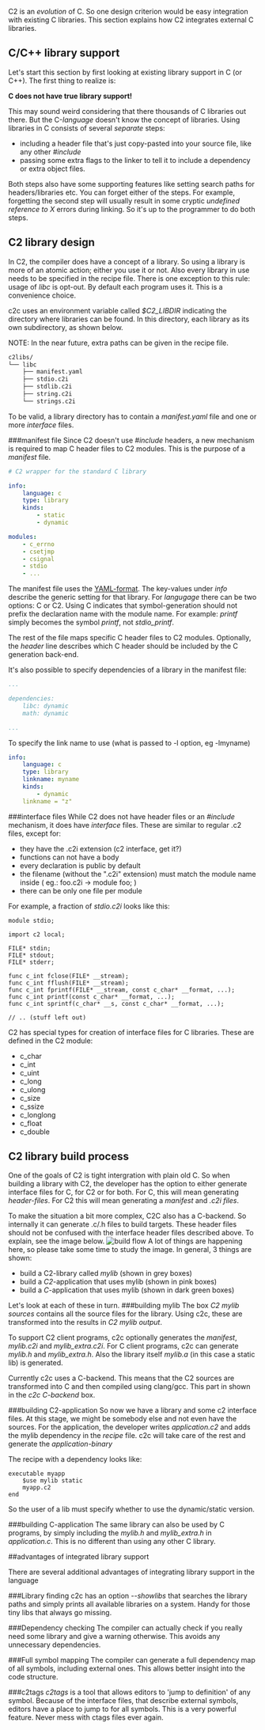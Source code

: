 
C2 is an *evolution* of C. So one design criterion would be easy integration with
existing C libraries. This section explains how C2 integrates external C libraries.

## C/C++ library support
Let's start this section by first looking at existing library support in C (or C++).
The first thing to realize is:

__C does not have true library support!__

This may sound weird considering that there thousands of C libraries out there.
But the C-*language* doesn't know the concept of libraries. Using libraries in C consists
of several *separate* steps:

* including a header file that's just copy-pasted into your source file, like any other
*#include*
* passing some extra flags to the linker to tell it to include a dependency or extra
object files.

Both steps also have some supporting features like setting search paths for headers/libraries etc.
You can forget either of the steps. For example, forgetting the second step will usually result in some
cryptic *undefined reference to X* errors during linking. So it's up to the programmer to
do both steps.

## C2 library design
In C2, the compiler does have a concept of a library. So using a library is more of an
atomic action; either you use it or not. Also every library in use needs to be specified
in the recipe file. There is one exception to this rule: usage of *libc* is opt-out. By
default each program uses it. This is a convenience choice.

c2c uses an environment variable called *$C2_LIBDIR* indicating the directory where
libraries can be found. In this directory, each library as its own subdirectory, as
shown below.

NOTE: In the near future, extra paths can be given in the recipe file.

```bash
c2libs/
└── libc
    ├── manifest.yaml
    ├── stdio.c2i
    ├── stdlib.c2i
    ├── string.c2i
    └── strings.c2i
```

To be valid, a library directory has to contain a *manifest.yaml* file and one or
more *interface* files.

###manifest file
Since C2 doesn't use *#include* headers, a new mechanism is required to map C header
files to C2 modules. This is the purpose of a *manifest* file.

```yaml
# C2 wrapper for the standard C library

info:
    language: c
    type: library
    kinds:
        - static
        - dynamic

modules:
    - c_errno
    - csetjmp
    - csignal
    - stdio
    - ...
```

The manifest file uses the [YAML-format](https://yaml.org). The
key-values under *info* describe the generic setting for that library. For *langugage*
there can be two options: C or C2. Using C indicates that symbol-generation should not
prefix the declaration name with the module name. For example: *printf* simply becomes
the symbol *printf*, not *stdio_printf*.

The rest of the file maps specific C header files to C2 modules. Optionally, the *header*
line describes which C header should be included by the C generation back-end.

It's also possible to specify dependencies of a library in the manifest file:

```yaml
...

dependencies:
    libc: dynamic
    math: dynamic

...
```

To specify the link name to use (what is passed to -l option, eg -lmyname)

```yaml
info:
    language: c
    type: library
    linkname: myname
    kinds:
        - dynamic
    linkname = "z"
```


###interface files
While C2 does not have header files or an *#include* mechanism, it does have *interface*
files. These are similar to regular .c2 files, except for:

* they have the .c2i extension (c2 interface, get it?)
* functions can not have a body
* every declaration is public by default
* the filename (without the ".c2i" extension) must match the module name inside ( eg.: foo.c2i -> module foo; )
* there can be only one file per module

For example, a fraction of *stdio.c2i* looks like this:

```c2
module stdio;

import c2 local;

FILE* stdin;
FILE* stdout;
FILE* stderr;

func c_int fclose(FILE* __stream);
func c_int fflush(FILE* __stream);
func c_int fprintf(FILE* __stream, const c_char* __format, ...);
func c_int printf(const c_char* __format, ...);
func c_int sprintf(c_char* __s, const c_char* __format, ...);

// .. (stuff left out)
```
C2 has special types for creation of interface files for C libraries. These are defined in the C2 module:

* c_char
* c_int
* c_uint
* c_long
* c_ulong
* c_size
* c_ssize
* c_longlong
* c_float
* c_double


## C2 library build process

One of the goals of C2 is tight intergration with plain old C. So when building a
library with C2, the developer has the option to either generate interface files for
C, for C2 or for both. For C, this will mean generating *header-files*. For C2 this
will mean generating a *manifest* and *.c2i files*.

To make the situation a bit more complex, C2C also has a C-backend. So internally
it can generate .c/.h files to build targets. These header files should not be
confused with the interface header files described above. To explain, see the image
below.
![build flow](build_libs.svg)
A lot of things are happening here, so please take some time to study the image.
In general, 3 things are shown:

* build a C2-library called *mylib* (shown in grey boxes)
* build a *C2*-application that uses mylib (shown in pink boxes)
* build a *C*-application that uses mylib (shown in dark green boxes)

Let's look at each of these in turn.
###building mylib
The box *C2 mylib sources* contains all the source files for the library. Using
c2c, these are transformed into the results in *C2 mylib output*.

To support C2 client programs, c2c optionally generates the *manifest*, *mylib.c2i*
and *mylib_extra.c2i*. For C client programs, c2c can generate *mylib.h* and *mylib_extra.h*.
Also the library itself *mylib.a* (in this case a static lib) is generated.

Currently c2c uses a C-backend. This means that the C2 sources are transformed into
C and then compiled using clang/gcc. This part in shown in the *c2c C-backend* box.

###building C2-application
So now we have a library and some c2 interface files. At this stage, we might be
somebody else and not even have the sources. For the application, the developer
writes *application.c2* and adds the mylib dependency in the *recipe* file. c2c
will take care of the rest and generate the *application-binary*

The recipe with a dependency looks like:

```
executable myapp
    $use mylib static
    myapp.c2
end
```
So the user of a lib must specify whether to use the dynamic/static version.


###building C-application
The same library can also be used by C programs, by simply including the *mylib.h*
and *mylib_extra.h* in *application.c*. This is no different than using any other
C library.

##advantages of integrated library support

There are several additional advantages of integrating library support in the language

###Library finding
c2c has an option *--showlibs* that searches the library paths and simply prints all
available libraries on a system. Handy for those tiny libs that always go missing.

###Dependency checking
The compiler can actually check if you really need some library and give a warning
otherwise. This avoids any unnecessary dependencies.

###Full symbol mapping
The compiler can generate a full dependency map of all symbols, including external
ones. This allows better insight into the code structure.

###c2tags
*c2tags* is a tool that allows editors to 'jump to definition' of any symbol. Because
of the interface files, that describe external symbols, editors have a place to jump
to for all symbols. This is a very powerful feature. Never mess with ctags files
ever again.


